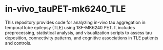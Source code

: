# in-vivo_tauPET-mk6240_TLE
This repository provides code for analyzing in-vivo tau aggregation in temporal lobe epilepsy (TLE) using 18F-MK6240 PET. It includes preprocessing, statistical analysis, and visualization scripts to assess tau deposition, connectivity patterns, and cognitive associations in TLE patients and controls.
